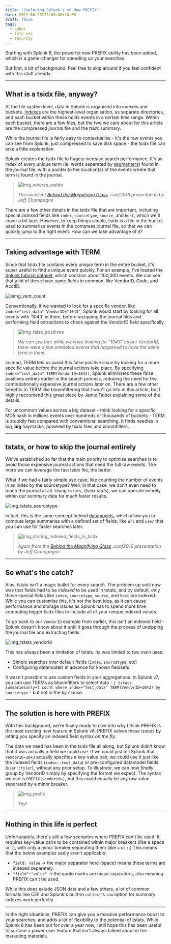 ```yaml
---
title: "Exploring Splunk's v8 New PREFIX"
date: 2021-06-25T22:08:00+10:00
draft: false
tags:
  - cyber
  - info sec
  - security
---
```


Starting with Splunk 8, the powerful new PREFIX ability has been added, which is a game-changer for speeding up your searches.

<!--more-->

But first, a bit of background. Feel free to skip around if you feel confident with this stuff already.

---

## What is a tsidx file, anyway?

At the file system level, data in Splunk is organised into indexes and buckets. [Indexes][link-splunk-indexes] are the highest-level organisation, as separate directories, and each bucket within these holds events in a certain time range. Within each bucket, there are a few files, but the two we care about for this article are the compressed _journal_ file and the _tsidx_ summary.

While the journal file is fairly easy to contextualise - it's the raw events you can see from Splunk, just compressed to save disk space - the tsidx file can take a little explanation.

Splunk creates the tsidx file to hugely increase search performance. It's an index of every unique term (ie. words separated by [segmenters][link-splunk-segmenter]) found in the journal file, with a pointer to the location(s) of the events where that term is found in the journal.

> ![img_wheres_waldo](/posts/exploring_splunk_prefix/how_search_works_wheres_waldo.png)
>
> _The excellent [Behind the Magnifying Glass][link-magnifying-glass] .conf2016 presentation by Jeff Champagne_

There are a few other details in the tsidx file that are important, including special _indexed_ fields like `index`, `sourcetype`, `source`, and `host`, which we'll cover a bit later. However, to keep things simple, tsidx is a file in the bucket used to summarise events in the compress journal file, so that we can quickly jump to the right event. How can we take advantage of it?

---

## Taking advantage with TERM

Since that tsidx file contains every unique term in the entire bucket, it's super useful to find a unique event quickly. For an example, I've loaded the [Splunk tutorial dataset][link-splunk-tutorial-data], which contains about 100,000 events. We can see that a lot of these have some fields in common, like VendorID, Code, and AcctID.

![eimg_vent_count](/posts/exploring_splunk_prefix/event_count.png)

Conventionally, if we wanted to look for a specific vendor, like `index="test_data" VendorID="1043"`, Splunk would start by looking for all events with '1043' in them, before unzipping the journal files and performing field extractions to check against the VendorID field specifically. 

> ![img_false_positives](/posts/exploring_splunk_prefix/false_positives.png)
>
> _We can see that while we were looking for "1043" as our VendorID, there were a few unrelated events that happened to have the same term in them._

Instead, TERM lets us avoid this false positive issue by looking for a more specific value before the journal actions take place. By specifying `index="test_data" TERM(VendorID=1043)`, Splunk eliminates these false positives entries earlier in the search process, reducing the need for the computationally expensive journal actions later on. There are a few other benefits to TERM like bloomfiltering that I won't go into in this article, but I highly reccomend [this][link-bloomfilter] great piece by Jamie Talbot explaining some of the details.

For uncommon values across a big dataset - think looking for a specific MD5 hash in millions events over hundreds or thousands of buckets - TERM is stupidly fast compared with conventional searching. It finds needles in big, **big** haystacks, powered by tsidx files and bloomfilters.

---

## tstats, or how to skip the journal entirely

We've established so far that the main priority to optimise searches is to avoid those expensive journal actions that need the full raw events. The more we can leverage the fast tsidx file, the better.

What if we had a fairly simple use case, like counting the number of events in an index by the sourcetype? Well, in that case, we don't even need to touch the journal at all. Using `tstats`, (_tsidx stats_), we can operate entirely within our summary data for much faster results. 

![img_tstats_sourcetype](/posts/exploring_splunk_prefix/tstats_sourcetype.png)

In fact, this is the same concept behind [datamodels][link-splunk-datamodel], which allow you to compute large summaries with a defined set of fields, like `url` and `user` that you can use for faster searches later. 

> ![img_storing_indexed_fields_in_tsidx](/posts/exploring_splunk_prefix/storing_indexed_fields_in_tsidx.png)
>
> _Again from the [Behind the Magnifying Glass][link-magnifying-glass] .conf2016 presentation by Jeff Champagne_

---

## So what's the catch?

Alas, tstats isn't a magic bullet for every search. The problem up until now was that fields had to be _indexed_ to be used in tstats, and by default, only those special fields like `index`, `sourcetype`, `source`, and `host` are indexed. While you can customise this, it's not the best idea, as it can cause performance and storage issues as Splunk has to spend more time computing bigger tsidx files to include all of your unique indexed values. 

To go back to our `VendorID` example from earlier, this isn't an indexed field - Splunk doesn't know about it until it goes through the process of unzipping the journal file and extracting fields.

![img_tstats_vendorid](/posts/exploring_splunk_prefix/tstats_vendorid.png)

This has always been a limitation of tstats. Its was limited to two main uses:

* Simple searches over default fields (`index`, `sourcetype`, etc)
* Configuring datamodels in advance for known fieldsets

It wasn't possible to use custom fields in your aggregations. In Splunk v7, you can use TERMs as bloomfilters to select data - `| tstats summariesonly=t count where index="test_data" TERM(VendorID=1043) by sourcetype` - but not in the _by_ clause.

---

## The solution is here with PREFIX

With this background, we're finally ready to dive into why I think PREFIX is the most exciting new feature in Splunk v8. PREFIX solves these issues by letting you specify an indexed field syntax _on the fly._

The data we need has been in the tsidx file all along, but Splunk didn't know that it was actually a field we could use. If we could just tell Splunk that `VendorID=1043` actually specifies a key-value pair, we could use it just like the indexed fields (`index::test_data`) or pre-configured datamodel fields (`user::tyler`), without any prior setup. To illustrate, we can now _finally_ group by VendorID simply by specifying the format we expect. The syntax we use is `PREFIX(vendorid=)`, but this could equally be any raw value separated by a minor breaker.

> ![img_prefix](/posts/exploring_splunk_prefix/prefix.png)
>
> _Yay!_

---

## Nothing in this life is perfect

Unfortunately, there's still a few scenarios where PREFIX can't be used. It requires key-value pairs to be contained within major breakers (like a space or `|`), with only a minor breaker separating them (like `=` or `:`.) This means that the below examples sadly aren't applicable:

* `field: value` -> the major separator here (space) means these terms are indexed separately.
* `"field":"value"` -> the quote marks are major separators, also meaning PREFIX can't be used.

While this does exlude JSON data and a few others, a lot of common formats like CEF and Splunk's built-in `collect`'s `raw` option for summary indexes work perfectly.

---

In the right situations, PREFIX can give you a massive performance boost to your searches, and adds a lot of flexibility to the potential of tstats. While Splunk 8 has been out for over a year now, I still hope this has been useful to surface a power user feature that isn't always talked about in the marketing materials.





[link-splunk-indexes]: https://docs.splunk.com/Documentation/Splunk/8.2.1/Indexer/HowSplunkstoresindexes
[link-splunk-segmenter]: https://docs.splunk.com/Documentation/Splunk/8.2.1/Admin/Segmentersconf
[link-magnifying-glass]: https://conf.splunk.com/files/2016/slides/behind-the-magnifying-glass-how-search-works.pdf
[link-splunk-tutorial-data]: https://docs.splunk.com/Documentation/Splunk/8.2.1/SearchTutorial/Systemrequirements#Download_the_tutorial_data_files
[link-bloomfilter]: https://blog.medium.com/what-are-bloom-filters-1ec2a50c68ff
[link-splunk-datamodel]: https://docs.splunk.com/Documentation/Splunk/8.2.1/Knowledge/aboutdatamodels